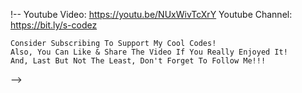 !--
    Youtube Video: https://youtu.be/NUxWivTcXrY
    Youtube Channel: https://bit.ly/s-codez

    Consider Subscribing To Support My Cool Codes!
    Also, You Can Like & Share The Video If You Really Enjoyed It!
    And, Last But Not The Least, Don't Forget To Follow Me!!!
-->

<!DOCTYPE html>
<html lang="en">
<head>
    <meta charset="UTF-8">
    <meta http-equiv="X-UA-Compatible" content="IE=edge">
    <meta name="viewport" content="width=device-width, initial-scale=1.0">
    <title>Parallax Scrolling Effect</title>
</head>
<body>
    <div class="section" id="section1"></div>
    <div class="section" id="section2"></div>
</body>

<style>
    .section{
        width: 100%;
        height: 100vh;
        background-position: center;
        background-size: cover;
        background-repeat: no-repeat;
        background-attachment: fixed;
    }

    #section1{
        background-image: url("https://img.freepik.com/free-vector/hand-painted-watercolor-pastel-sky-background_23-2148902771.jpg?size=626&ext=jpg");
    }

    #section2{
        background-image: url("https://png.pngtree.com/thumb_back/fh260/background/20200714/pngtree-modern-double-color-futuristic-neon-background-image_351866.jpg");
    }
</style>

</html>
